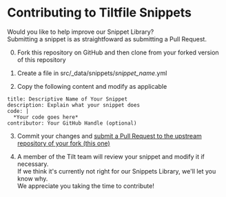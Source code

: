 # Contributing to Tiltfile Snippets
Would you like to help improve our Snippet Library?  
Submitting a snippet is as straightfoward as submitting a Pull Request.

0. Fork this repository on GitHub and then clone from your forked version of this repository

1. Create a file in src/_data/snippets/*snippet_name*.yml

2. Copy the following content and modify as applicable
```
title: Descriptive Name of Your Snippet
description: Explain what your snippet does
code: |
  *Your code goes here*
contributor: Your GitHub Handle (optional)
```

3. Commit your changes and [submit a Pull Request to the upstream repository of your fork (this one)](https://docs.github.com/en/pull-requests/collaborating-with-pull-requests/proposing-changes-to-your-work-with-pull-requests/creating-a-pull-request-from-a-fork)

4. A member of the Tilt team will review your snippet and modify it if necessary.  
If we think it's currently not right for our Snippets Library, we'll let you know why.  
We appreciate you taking the time to contribute!
